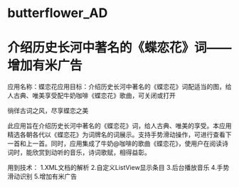 butterflower_AD
================

介绍历史长河中著名的《蝶恋花》词——增加有米广告
================


应用名称：蝶恋花应用目标：介绍历史长河中著名的《蝶恋花》词配适当的图，给人古典、唯美享受配牛奶咖啡《蝶恋花》歌曲，可关闭或打开

徜徉古词之风，尽享蝶恋之美

此应用旨在介绍历史长河中著名的《蝶恋花》词，给人古典、唯美的享受。本应用精选各朝各代以《蝶恋花》为词牌名的词展示。支持手势滑动操作，可进行查看下一首和上一首。同时，应用集成了牛奶@咖啡的歌曲《蝶恋花》，使用户在阅读诗词时，能欣赏到动听的音乐，诗词歌赋，相得益彰。

用到技术： 1.XML文档的解析 2.自定义ListView显示条目 3.后台播放音乐 4.手势滑动识别
5.增加有米广告
